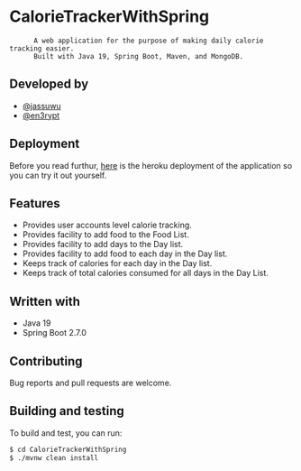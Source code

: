 # CalorieTrackerWithSpring
          A web application for the purpose of making daily calorie tracking easier. 
          Built with Java 19, Spring Boot, Maven, and MongoDB. 

## Developed by
- [@jassuwu](https://www.github.com/jassuwu)
- [@en3rypt](https://www.github.com/en3rypt)
    
## Deployment 
Before you read furthur, [here](http://calorietracker1432.herokuapp.com/) is the heroku deployment of the application so you can try it out yourself. 
   
## Features

* Provides user accounts level calorie tracking.
* Provides facility to add food to the Food List.
* Provides facility to add days to the Day list.
* Provides facility to add food to each day in the Day list.
* Keeps track of calories for each day in the Day list.
* Keeps track of total calories consumed for all days in the Day List.

## Written with

* Java 19
* Spring Boot 2.7.0

## Contributing

Bug reports and pull requests are welcome.  

## Building and testing

To build and test, you can run:  

```sh
$ cd CalorieTrackerWithSpring
$ ./mvnw clean install
```
